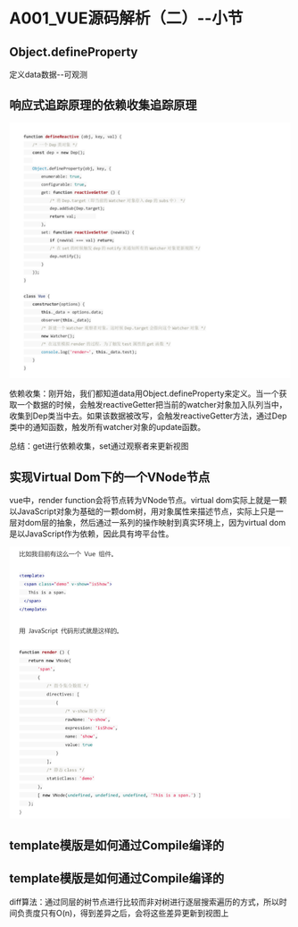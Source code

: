 # A001_VUE源码解析（二）--小节 #

## Object.defineProperty ##

定义data数据--可观测

## 响应式追踪原理的依赖收集追踪原理 ##

![npm-script](./img/A002/watcher.png)

依赖收集：刚开始，我们都知道data用Object.defineProperty来定义。当一个获取一个数据的时候，会触发reactiveGetter把当前的watcher对象加入队列当中，收集到Dep类当中去。如果该数据被改写，会触发reactiveGetter方法，通过Dep类中的通知函数，触发所有watcher对象的update函数。

总结：get进行依赖收集，set通过观察者来更新视图

## 实现Virtual Dom下的一个VNode节点 ##

vue中，render function会将节点转为VNode节点。virtual dom实际上就是一颗以JavaScript对象为基础的一颗dom树，用对象属性来描述节点，实际上只是一层对dom层的抽象，然后通过一系列的操作映射到真实环境上，因为virtual dom是以JavaScript作为依赖，因此具有垮平台性。

![npm-script](./img/A002/Vnode.png)

## template模版是如何通过Compile编译的 ##

## template模版是如何通过Compile编译的 ##

diff算法：通过同层的树节点进行比较而非对树进行逐层搜索遍历的方式，所以时间负责度只有O(n)，得到差异之后，会将这些差异更新到视图上




